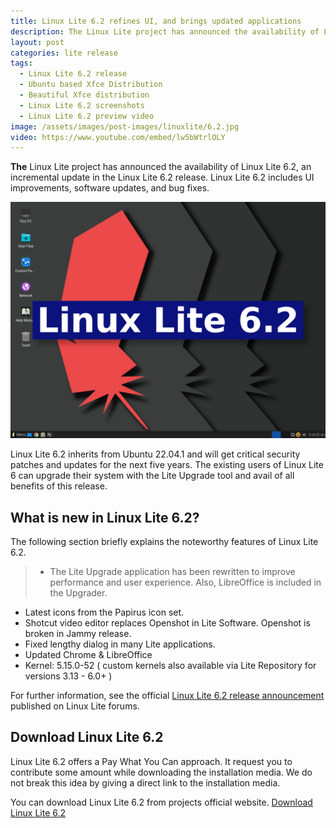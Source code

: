 ```yaml
---
title: Linux Lite 6.2 refines UI, and brings updated applications
description: The Linux Lite project has announced the availability of Linux Lite 6.2 which includes UI improvements, software updates, and bug fixes.
layout: post
categories: lite release
tags: 
  - Linux Lite 6.2 release
  - Ubuntu based Xfce Distribution
  - Beautiful Xfce distribution
  - Linux Lite 6.2 screenshots
  - Linux Lite 6.2 preview video
image: /assets/images/post-images/linuxlite/6.2.jpg
video: https://www.youtube.com/embed/lw5bWtrlOLY
---
```


**The** Linux Lite project has announced the availability of Linux Lite 6.2, an incremental update in the Linux Lite 6.2 release. Linux Lite 6.2 includes UI improvements, software updates, and bug fixes.

![Linux Lite 6.2 featured image](/assets/images/post-images/linuxlite/6.2.jpg)

Linux Lite 6.2 inherits from Ubuntu 22.04.1 and will get critical security patches and updates for the next five years. The existing users of Linux Lite 6 can upgrade their system with the Lite Upgrade tool and avail of all benefits of this release.

## What is new in Linux Lite 6.2?

The following section briefly explains the noteworthy features of Linux Lite 6.2.

> - The Lite Upgrade application has been rewritten to improve performance and user experience. Also, LibreOffice is included in the Upgrader.
- Latest icons from the Papirus icon set.
- Shotcut video editor replaces Openshot in Lite Software. Openshot is broken in Jammy release.
- Fixed lengthy dialog in many Lite applications.
- Updated Chrome & LibreOffice
- Kernel: 5.15.0-52 ( custom kernels also available via Lite Repository for versions 3.13 - 6.0+ )

For further information, see the official [Linux Lite 6.2 release announcement](https://www.linuxliteos.com/forums/release-announcements/linux-lite-6-2-final-released/) published on Linux Lite forums.

## Download Linux Lite 6.2

Linux Lite 6.2 offers a Pay What You Can approach. It request you to contribute some amount while downloading the installation media. We do not break this idea by giving a direct link to the installation media.

You can download Linux Lite 6.2 from projects official website.
<a href="https://www.linuxliteos.com/download.php" class="download">Download Linux Lite 6.2</a>
